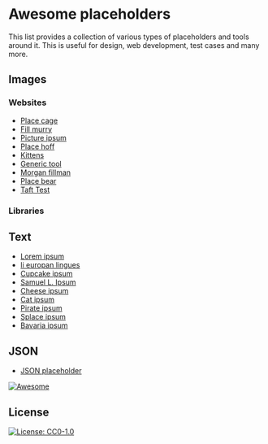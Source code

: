 # Awesome placeholders

This list provides a collection of various types of placeholders and tools around it. This is useful for design,
web development, test cases and many more.

## Images

### Websites

* [Place cage](https://www.placecage.com/)
* [Fill murry](https://www.fillmurray.com/)
* [Picture ipsum](https://picsum.photos/)
* [Place hoff](http://place-hoff.com/)
* [Kittens](https://placekitten.com/)
* [Generic tool](https://placeholder.com/)
* [Morgan fillman](https://morganfillman.space/)
* [Place bear](https://www.placebear.com)
* [Taft Test](https://tafttest.com/)

### Libraries

## Text

* [Lorem ipsum](https://www.lipsum.com/)
* [li europan lingues](https://placeholder.com/text/li-europan-lingues/)  
* [Cupcake ipsum](http://www.cupcakeipsum.com/)
* [Samuel L. Ipsum](http://slipsum.com/)
* [Cheese ipsum](http://www.cheeseipsum.co.uk/)
* [Cat ipsum](http://www.catipsum.com/)
* [Pirate ipsum](https://pirateipsum.me/)
* [Splace ipsum](http://spaceipsum.com/)
* [Bavaria ipsum](http://bavaria-ipsum.de)

## JSON
* [JSON placeholder](https://jsonplaceholder.typicode.come)


[![Awesome](https://awesome.re/badge.svg)](https://awesome.re)

## License

[![License: CC0-1.0](https://licensebuttons.net/l/zero/1.0/80x15.png)](http://creativecommons.org/publicdomain/zero/1.0/)
